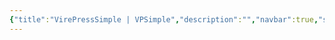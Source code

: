 ```yaml
---
{"title":"VirePressSimple | VPSimple","description":"","navbar":true,"sideBar":false,"footer":true,"outline":2,"editLink":false,"lastUpdated":true,"aside":"left","layout":"home","custom":{},"hero":{"image":{"src":"\\images\\home\\index_home.png","alt":"","width":"","height":""},"name":"VPSimple","text":"VitePress配置工具","description":"","tagline":"快速搭建个人博客、产品手册知识库","actions":[{"text":"github","link":"https://github.com/zhangdi168"}],"features":[],"head":[]},"features":[{"title":"客户端程序","details":"支持windows、macos等操作系统"},{"title":"配置简单","details":"可视化界面配置"},{"title":"原生支持","details":"配置的读写直接解析原配置文件，不依赖三方"}]}
---
```

<style>
:root {
  --vp-home-hero-name-color: transparent;
  --vp-home-hero-name-background: -webkit-linear-gradient(120deg, #bd34fe 30%, #41d1ff);

  --vp-home-hero-image-background-image: linear-gradient(-45deg, #bd34fe 20%, #47caff 20%);
  --vp-home-hero-image-filter: blur(44px);
}

@media (min-width: 640px) {
  :root {
    --vp-home-hero-image-filter: blur(56px);
  }
}

@media (min-width: 960px) {
  :root {
    --vp-home-hero-image-filter: blur(68px);
  }
}
</style>

